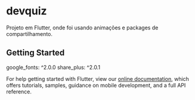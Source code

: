 # devquiz

Projeto em Flutter, onde foi usando animações e packages de compartilhamento.

## Getting Started

 google_fonts: ^2.0.0
 share_plus: ^2.0.1


For help getting started with Flutter, view our
[online documentation](https://flutter.dev/docs), which offers tutorials,
samples, guidance on mobile development, and a full API reference.
